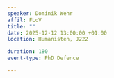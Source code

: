 ```yaml
---
speaker: Dominik Wehr
affil: FLoV
title: ""
date: 2025-12-12 13:00:00 +01:00
location: Humanisten, J222

duration: 180
event-type: PhD Defence

---
```



